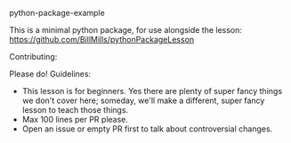 python-package-example

This is a minimal python package, for use alongside the lesson: https://github.com/BillMills/pythonPackageLesson

Contributing:

Please do! Guidelines:

 - This lesson is for beginners. Yes there are plenty of super fancy things we don't cover here; someday, we'll make a different, super fancy lesson to teach those things.
 - Max 100 lines per PR please.
- Open an issue or empty PR first to talk about controversial changes.